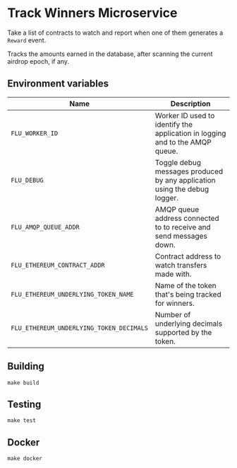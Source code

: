 
# Track Winners Microservice

Take a list of contracts to watch and report when one of them generates a
`Reward` event.

Tracks the amounts earned in the database, after scanning the current
airdrop epoch, if any.

## Environment variables

|                   Name                   |                                  Description
|------------------------------------------|------------------------------------------------------------------------------|
| `FLU_WORKER_ID`                          | Worker ID used to identify the application in logging and to the AMQP queue. |
| `FLU_DEBUG`                              | Toggle debug messages produced by any application using the debug logger.    |
| `FLU_AMQP_QUEUE_ADDR`                    | AMQP queue address connected to to receive and send messages down.           |
| `FLU_ETHEREUM_CONTRACT_ADDR`             | Contract address to watch transfers made with.                               |
| `FLU_ETHEREUM_UNDERLYING_TOKEN_NAME`     | Name of the token that's being tracked for winners.                          |
| `FLU_ETHEREUM_UNDERLYING_TOKEN_DECIMALS` | Number of underlying decimals supported by the token.                        |

## Building

	make build

## Testing

	make test

## Docker

	make docker
